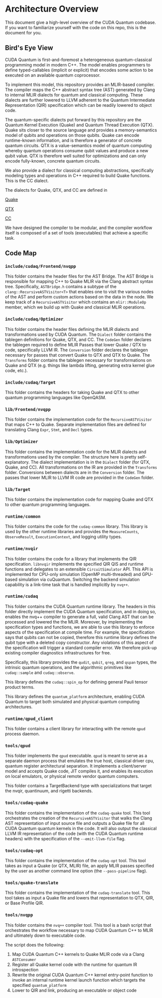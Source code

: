 # Architecture Overview

This document give a high-level overview of the CUDA Quantum codebase. If you
want to familiarize yourself with the code on this repo, this is the document
for you.

## Bird's Eye View

CUDA Quantum is first-and-foremost a heterogeneous quantum-classical programming
model in modern C++. The model enables programmers to define typed-callables
(implicit or explicit) that encodes some action to be executed on an available
quantum coprocessor.

To implement this model, this repository provides an MLIR-based compiler. The
compiler maps the C++ abstract syntax tree (AST) generated by Clang to internal
MLIR dialects for quantum and classical computing. These dialects are further
lowered to LLVM adherent to the Quantum Intermediate Representation (QIR)
specification which can be readily lowered to object code.

The quantum-specific dialects put forward by this repository are the Quantum
Kernel Execution (Quake) and Quantum Thread Execution (QTX). Quake sits closer
to the source language and provides a memory-semantics model of qubits and
operations on those qubits. Quake can encode runtime-known information, and is
therefore a generator of concrete quantum circuits. QTX is a value-semantics
model of quantum computing whereby quantum operations consume qubit values and
produce a new qubit value. QTX is therefore well suited for optimizations and
can only encode fully-known, concrete quantum circuits.

We also provide a dialect for classical computing abstractions, specifically
modeling types and operations in C++ required to build Quake functions. This is
the CC dialect.

The dialects for Quake, QTX, and CC are defined in

[Quake](https://github.com/NVIDIA/cuda-quantum/blob/main/include/cudaq/Optimizer/Dialect/Quake/QuakeOps.td)

[QTX](https://github.com/NVIDIA/cuda-quantum/blob/main/include/cudaq/Optimizer/Dialect/QTX/QTXOps.td)

[CC](https://github.com/NVIDIA/cuda-quantum/blob/main/include/cudaq/Optimizer/Dialect/CC/CCOps.td)

We have designed the compiler to be modular, and the compiler workflow itself is
composed of a set of tools (executables) that achieve a specific task.

## Code Map

### `include/cudaq/Frontend/nvqpp`

This folder contains the header files for the AST Bridge. The AST Bridge is
responsible for mapping C++ to Quake MLIR via the Clang abstract syntax tree.
Specifically, `ASTBridge.h` contains a subtype of the
`clang::RecursiveASTVisitor<T>` that enables one to visit the various nodes of
the AST and perform custom actions based on the data in the node. We keep track
of a `RecursiveASTVisitor` which contains an `mlir::ModuleOp` member, which we
build up with Quake and classical MLIR operations.

### `include/cudaq/Optimizer`

This folder contains the header files defining the MLIR dialects and
transformations used by CUDA Quantum. The `Dialect` folder contains the tablegen
definitions for Quake, QTX, and CC. The `CodeGen` folder declares the tablegen
required to define MLIR Passes that lower Quake / QTX to code, specifically LLVM
IR. The `Conversion` folder declares the tablegen necessary for passes that
convert Quake to QTX and QTX to Quake. The `Transforms` folder contains the
tablegen necessary for transformations on Quake and QTX (e.g. things like lambda
lifting, generating extra kernel glue code, etc.).

### `include/cudaq/Target`

This folder contains the headers for taking Quake and QTX to other quantum
programming languages like OpenQASM.

### `lib/Frontend/nvqpp`

This folder contains the implementation code for the `RecursiveASTVisitor` that
maps C++ to Quake. Separate implementation files are defined for translating
Clang `Expr`, `Stmt`, and `Decl` types.

### `lib/Optimizer`

This folder contains the implementation code for the MLIR dialects and
transformations used by the compiler. The structure here is pretty
self-explanatory. The dialect implementation is in the `Dialect` folder (for
QTX, Quake, and CC). All transformations on the IR are provided in the
`Transforms` folder. Conversions between dialects are in the `Conversion`
folder. The passes that lower MLIR to LLVM IR code are provided in the `CodeGen`
folder.

### `lib/Target`

This folder contains the implementation code for mapping Quake and QTX to other
quantum programming languages.

### `runtime/common`

This folder contains the code for the `cudaq-common` library. This library is
used by the other runtime libraries and provides the `MeasureCounts`,
`ObserveResult`, `ExecutionContext`, and logging utility types.

### `runtime/nvqir`

This folder contains the code for a library that implements the QIR
specification. `libnvqir` implements the specified QIR QIS and runtime functions
and delegates to an extensible `CircuitSimulator` API. This API is implemented
for CPU-only simulation (OpenMP multi-threaded) and GPU-based simulation via
cuQuantum. Switching the backend simulation capability is a link-time task that
is handled implicitly by `nvq++`.

### `runtime/cudaq`

This folder contains the CUDA Quantum runtime library. The headers in this
folder directly implement the CUDA Quantum specification, and in doing so,
enables the nvq++ compiler to generate a full, valid Clang AST that can be
processed and lowered the the MLIR. Moreover, by implementing the specification
types and functions, we are able to use this library to enforce aspects of the
specification at compile time. For example, the specification says that qubits
can not be copied, therefore this runtime library defines the qubit type with a
deleted copy constructor. Any violations of this aspect of the specification
will trigger a standard compiler error. We therefore pick-up existing compiler
diagnostics infrastructures for free.

Specifically, this library provides the `qudit`, `qubit`, `qreg`, and `qspan`
types, the intrinsic quantum operations, and the algorithmic primitives like
`cudaq::sample` and `cudaq::observe`.

This library defines the `cudaq::spin_op` for defining general Pauli tensor
product terms.

This library defines the `quantum_platform` architecture, enabling CUDA Quantum
to target both simulated and physical quantum computing architectures.

### `runtime/qpud_client`

This folder contains a client library for interacting with the remote `qpud`
process daemon.

### `tools/qpud`

This folder implements the `qpud` executable. `qpud` is meant to serve as a
separate daemon process that emulates the true host, classical driver cpu,
quantum register architectural separation. It implements a client/server model
and accepts Quake code, JIT compiles it, and enables its execution on local
emulators, or physical remote vendor quantum computers.

This folder contains a TargetBackend type with specializations that target the
nvqir, quantinuum, and rigetti backends.

### `tools/cudaq-quake`

This folder contains the implementation of the `cudaq-quake` tool. This tool
orchestrates the creation of the `RecursiveASTVisitor` that walks the Clang AST
representation of input source file and outputs a Quake file for all CUDA
Quantum quantum kernels in the code. It will also output the classical LLVM IR
representation of the code (with the CUDA Quantum runtime headers) with the
specification of the `--emit-llvm-file` flag.

### `tools/cudaq-opt`

This folder contains the implementation of the `cudaq-opt` tool. This tool takes
as input a Quake (or QTX, MLIR) file, an apply MLIR passes specified by the user
as another command line option (the `--pass-pipeline` flag).

### `tools/quake-translate`

This folder contains the implementation of the `cudaq-translate` tool. This tool
takes as input a Quake file and lowers that representation to QTX, QIR, or Base
Profile QIR.

### `tools/nvqpp`

This folder contains the `nvq++` compiler tool. This tool is a bash script that
orchestrates the workflow necessary to map CUDA Quantum C++ to MLIR and
ultimately down to executable code.

The script does the following:

1. Map CUDA Quantum C++ kernels to Quake MLIR code via a Clang `ASTConsumer`
2. Register all Quake kernel code with the runtime for quantum IR introspection
3. Rewrite the original CUDA Quantum C++ kernel entry-point function to invoke
   an internal runtime kernel launch function which targets the specified
   `quantum_platform`
4. Lower to QIR and link, producing an executable or object code
